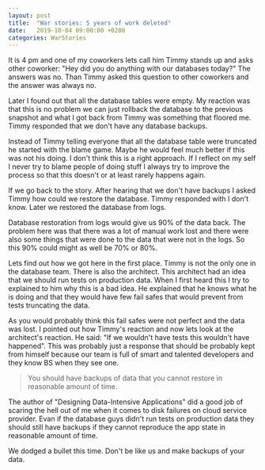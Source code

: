 ```yaml
---
layout: post
title:  "War stories: 5 years of work deleted"
date:   2019-10-04 09:00:00 +0200
categories: WarStories
---
```


It is 4 pm and one of my coworkers lets call him Timmy stands up and asks other coworker: "Hey did you do anything with our databases today?" The answers was no. Than Timmy asked this question to other coworkers and the answer was always no.

Later I found out that all the database tables were empty. My reaction was that this is no problem we can just rollback the database to the previous snapshot and what I got back from Timmy was something that floored me. Timmy responded that we don't have any database backups.

Instead of Timmy telling everyone that all the database table were truncated he started with the blame game. Maybe he would feel much better if this was not his doing. I don't think this is a right approach. If I reflect on my self I never try to blame people of doing stuff I always try to improve the process so that this doesn't or at least rarely happens again.

If we go back to the story. After hearing that we don't have backups I asked Timmy how could we restore the database. Timmy responded with I don't know. Later we restored the database from logs.

Database restoration from logs would give us 90% of the data back. The problem here was that there was a lot of manual work lost and there were also some things that were done to the data that were not in the logs. So this 90% could might as well be 70% or 80%.

Lets find out how we got here in the first place. Timmy is not the only one in the database team. There is also the architect. This architect had an idea that we should run tests on production data. When I first heard this I try to explained to him why this is a bad idea. He explained that he knows what he is doing and that they would have few fail safes that would prevent from tests truncating the data.

As you would probably think this fail safes were not perfect and the data was lost. I pointed out how Timmy's reaction and now lets look at the architect's reaction. He said: "If we wouldn't have tests this wouldn't have happened". This was probably just a response that should be probably kept from himself because our team is full of smart and talented developers and they know BS when they see one.

> You should have backups of data that you cannot restore in reasonable amount of time.

The author of "Designing Data-Intensive Applications" did a good job of scaring the hell out of me when it comes to disk failures on cloud service provider. Evan if the database guys didn't run tests on production data they should still have backups if they cannot reproduce the app state in reasonable amount of time.

We dodged a bullet this time. Don't be like us and make backups of your data.
